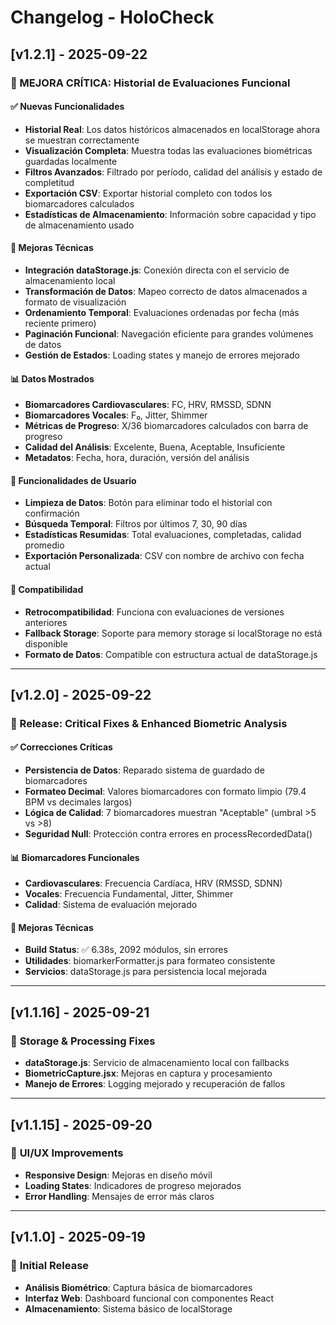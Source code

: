 # Changelog - HoloCheck

## [v1.2.1] - 2025-09-22

### 🚀 MEJORA CRÍTICA: Historial de Evaluaciones Funcional

#### ✅ **Nuevas Funcionalidades**
- **Historial Real**: Los datos históricos almacenados en localStorage ahora se muestran correctamente
- **Visualización Completa**: Muestra todas las evaluaciones biométricas guardadas localmente
- **Filtros Avanzados**: Filtrado por período, calidad del análisis y estado de completitud
- **Exportación CSV**: Exportar historial completo con todos los biomarcadores calculados
- **Estadísticas de Almacenamiento**: Información sobre capacidad y tipo de almacenamiento usado

#### 🔧 **Mejoras Técnicas**
- **Integración dataStorage.js**: Conexión directa con el servicio de almacenamiento local
- **Transformación de Datos**: Mapeo correcto de datos almacenados a formato de visualización
- **Ordenamiento Temporal**: Evaluaciones ordenadas por fecha (más reciente primero)
- **Paginación Funcional**: Navegación eficiente para grandes volúmenes de datos
- **Gestión de Estados**: Loading states y manejo de errores mejorado

#### 📊 **Datos Mostrados**
- **Biomarcadores Cardiovasculares**: FC, HRV, RMSSD, SDNN
- **Biomarcadores Vocales**: F₀, Jitter, Shimmer
- **Métricas de Progreso**: X/36 biomarcadores calculados con barra de progreso
- **Calidad del Análisis**: Excelente, Buena, Aceptable, Insuficiente
- **Metadatos**: Fecha, hora, duración, versión del análisis

#### 🎯 **Funcionalidades de Usuario**
- **Limpieza de Datos**: Botón para eliminar todo el historial con confirmación
- **Búsqueda Temporal**: Filtros por últimos 7, 30, 90 días
- **Estadísticas Resumidas**: Total evaluaciones, completadas, calidad promedio
- **Exportación Personalizada**: CSV con nombre de archivo con fecha actual

#### 🔄 **Compatibilidad**
- **Retrocompatibilidad**: Funciona con evaluaciones de versiones anteriores
- **Fallback Storage**: Soporte para memory storage si localStorage no está disponible
- **Formato de Datos**: Compatible con estructura actual de dataStorage.js

---

## [v1.2.0] - 2025-09-22

### 🚀 Release: Critical Fixes & Enhanced Biometric Analysis

#### ✅ **Correcciones Críticas**
- **Persistencia de Datos**: Reparado sistema de guardado de biomarcadores
- **Formateo Decimal**: Valores biomarcadores con formato limpio (79.4 BPM vs decimales largos)
- **Lógica de Calidad**: 7 biomarcadores muestran "Aceptable" (umbral >5 vs >8)
- **Seguridad Null**: Protección contra errores en processRecordedData()

#### 📊 **Biomarcadores Funcionales**
- **Cardiovasculares**: Frecuencia Cardíaca, HRV (RMSSD, SDNN)
- **Vocales**: Frecuencia Fundamental, Jitter, Shimmer
- **Calidad**: Sistema de evaluación mejorado

#### 🔧 **Mejoras Técnicas**
- **Build Status**: ✅ 6.38s, 2092 módulos, sin errores
- **Utilidades**: biomarkerFormatter.js para formateo consistente
- **Servicios**: dataStorage.js para persistencia local mejorada

---

## [v1.1.16] - 2025-09-21

### 🔧 **Storage & Processing Fixes**
- **dataStorage.js**: Servicio de almacenamiento local con fallbacks
- **BiometricCapture.jsx**: Mejoras en captura y procesamiento
- **Manejo de Errores**: Logging mejorado y recuperación de fallos

---

## [v1.1.15] - 2025-09-20

### 📱 **UI/UX Improvements**
- **Responsive Design**: Mejoras en diseño móvil
- **Loading States**: Indicadores de progreso mejorados
- **Error Handling**: Mensajes de error más claros

---

## [v1.1.0] - 2025-09-19

### 🎉 **Initial Release**
- **Análisis Biométrico**: Captura básica de biomarcadores
- **Interfaz Web**: Dashboard funcional con componentes React
- **Almacenamiento**: Sistema básico de localStorage
